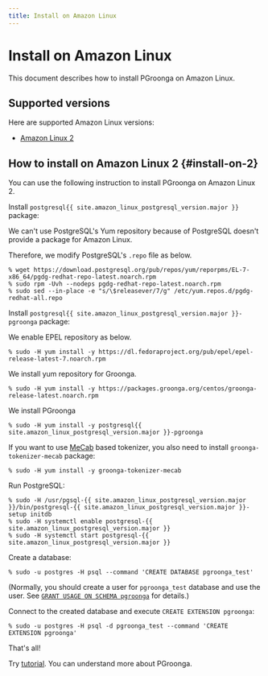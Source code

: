 ```yaml
---
title: Install on Amazon Linux
---
```


# Install on Amazon Linux

This document describes how to install PGroonga on Amazon Linux.

## Supported versions

Here are supported Amazon Linux versions:

  * [Amazon Linux 2](#install-on-2)

## How to install on Amazon Linux 2 {#install-on-2}

You can use the following instruction to install PGroonga on Amazon Linux 2.

Install `postgresql{{ site.amazon_linux_postgresql_version.major }}` package:

We can't use PostgreSQL's Yum repository because of PostgreSQL doesn't provide a package for Amazon Linux.

Therefore, we modify PostgreSQL's `.repo` file as below.

```console
% wget https://download.postgresql.org/pub/repos/yum/reporpms/EL-7-x86_64/pgdg-redhat-repo-latest.noarch.rpm
% sudo rpm -Uvh --nodeps pgdg-redhat-repo-latest.noarch.rpm
% sudo sed --in-place -e "s/\$releasever/7/g" /etc/yum.repos.d/pgdg-redhat-all.repo
```

Install `postgresql{{ site.amazon_linux_postgresql_version.major }}-pgroonga` package:

We enable EPEL repository as below.

```console
% sudo -H yum install -y https://dl.fedoraproject.org/pub/epel/epel-release-latest-7.noarch.rpm
```

We install yum repository for Groonga.

```console
% sudo -H yum install -y https://packages.groonga.org/centos/groonga-release-latest.noarch.rpm
```

We install PGroonga

```console
% sudo -H yum install -y postgresql{{ site.amazon_linux_postgresql_version.major }}-pgroonga
```

If you want to use [MeCab](http://taku910.github.io/mecab/) based tokenizer, you also need to install `groonga-tokenizer-mecab` package:

```console
% sudo -H yum install -y groonga-tokenizer-mecab
```

Run PostgreSQL:

```console
% sudo -H /usr/pgsql-{{ site.amazon_linux_postgresql_version.major }}/bin/postgresql-{{ site.amazon_linux_postgresql_version.major }}-setup initdb
% sudo -H systemctl enable postgresql-{{ site.amazon_linux_postgresql_version.major }}
% sudo -H systemctl start postgresql-{{ site.amazon_linux_postgresql_version.major }}
```

Create a database:

```console
% sudo -u postgres -H psql --command 'CREATE DATABASE pgroonga_test'
```

(Normally, you should create a user for `pgroonga_test` database and use the user. See [`GRANT USAGE ON SCHEMA pgroonga`](../reference/grant-usage-on-schema-pgroonga.html) for details.)

Connect to the created database and execute `CREATE EXTENSION pgroonga`:

```console
% sudo -u postgres -H psql -d pgroonga_test --command 'CREATE EXTENSION pgroonga'
```

That's all!

Try [tutorial](../tutorial/). You can understand more about PGroonga.

